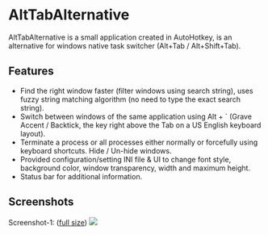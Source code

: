 # AltTabAlternative
AltTabAlternative is a small application created in AutoHotkey, is an alternative for windows native task switcher (Alt+Tab / Alt+Shift+Tab). 

## Features
* Find the right window faster (filter windows using search string), uses fuzzy string matching algorithm (no need to type the exact search string).
* Switch between windows of the same application using Alt + \` (Grave Accent / Backtick, the key right above the Tab on a US English keyboard layout).
* Terminate a process or all processes either normally or forcefully using keyboard shortcuts.
Hide / Un-hide windows.
* Provided configuration/setting INI file & UI to change font style, background color, window transparency, width and maximum height.
* Status bar for additional information.

## Screenshots
Screenshot-1: ([full size](http://2.bp.blogspot.com/-ioY8ST0kg5s/V5oZmBqdTlI/AAAAAAAAJJ8/oLBX7QtaPwgsqFdjXz_4AvJIuSU-eP-QQCK4B/s1600/1.png))
![](http://2.bp.blogspot.com/-ioY8ST0kg5s/V5oZmBqdTlI/AAAAAAAAJJ8/oLBX7QtaPwgsqFdjXz_4AvJIuSU-eP-QQCK4B/s1600/1.png)

